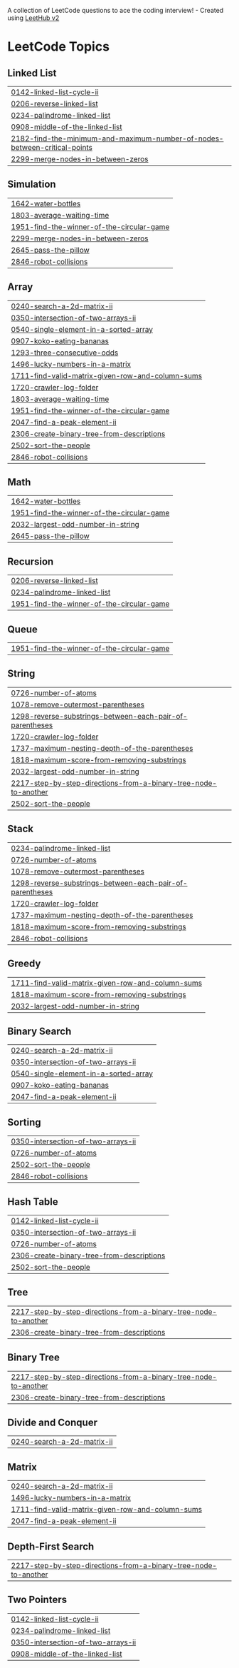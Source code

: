 A collection of LeetCode questions to ace the coding interview! - Created using [LeetHub v2](https://github.com/arunbhardwaj/LeetHub-2.0)
<!---LeetCode Topics Start-->
# LeetCode Topics
## Linked List
|  |
| ------- |
| [0142-linked-list-cycle-ii](https://github.com/lalitsontyal/LEETCODE/tree/master/0142-linked-list-cycle-ii) |
| [0206-reverse-linked-list](https://github.com/lalitsontyal/LEETCODE/tree/master/0206-reverse-linked-list) |
| [0234-palindrome-linked-list](https://github.com/lalitsontyal/LEETCODE/tree/master/0234-palindrome-linked-list) |
| [0908-middle-of-the-linked-list](https://github.com/lalitsontyal/LEETCODE/tree/master/0908-middle-of-the-linked-list) |
| [2182-find-the-minimum-and-maximum-number-of-nodes-between-critical-points](https://github.com/lalitsontyal/LEETCODE/tree/master/2182-find-the-minimum-and-maximum-number-of-nodes-between-critical-points) |
| [2299-merge-nodes-in-between-zeros](https://github.com/lalitsontyal/LEETCODE/tree/master/2299-merge-nodes-in-between-zeros) |
## Simulation
|  |
| ------- |
| [1642-water-bottles](https://github.com/lalitsontyal/LEETCODE/tree/master/1642-water-bottles) |
| [1803-average-waiting-time](https://github.com/lalitsontyal/LEETCODE/tree/master/1803-average-waiting-time) |
| [1951-find-the-winner-of-the-circular-game](https://github.com/lalitsontyal/LEETCODE/tree/master/1951-find-the-winner-of-the-circular-game) |
| [2299-merge-nodes-in-between-zeros](https://github.com/lalitsontyal/LEETCODE/tree/master/2299-merge-nodes-in-between-zeros) |
| [2645-pass-the-pillow](https://github.com/lalitsontyal/LEETCODE/tree/master/2645-pass-the-pillow) |
| [2846-robot-collisions](https://github.com/lalitsontyal/LEETCODE/tree/master/2846-robot-collisions) |
## Array
|  |
| ------- |
| [0240-search-a-2d-matrix-ii](https://github.com/lalitsontyal/LEETCODE/tree/master/0240-search-a-2d-matrix-ii) |
| [0350-intersection-of-two-arrays-ii](https://github.com/lalitsontyal/LEETCODE/tree/master/0350-intersection-of-two-arrays-ii) |
| [0540-single-element-in-a-sorted-array](https://github.com/lalitsontyal/LEETCODE/tree/master/0540-single-element-in-a-sorted-array) |
| [0907-koko-eating-bananas](https://github.com/lalitsontyal/LEETCODE/tree/master/0907-koko-eating-bananas) |
| [1293-three-consecutive-odds](https://github.com/lalitsontyal/LEETCODE/tree/master/1293-three-consecutive-odds) |
| [1496-lucky-numbers-in-a-matrix](https://github.com/lalitsontyal/LEETCODE/tree/master/1496-lucky-numbers-in-a-matrix) |
| [1711-find-valid-matrix-given-row-and-column-sums](https://github.com/lalitsontyal/LEETCODE/tree/master/1711-find-valid-matrix-given-row-and-column-sums) |
| [1720-crawler-log-folder](https://github.com/lalitsontyal/LEETCODE/tree/master/1720-crawler-log-folder) |
| [1803-average-waiting-time](https://github.com/lalitsontyal/LEETCODE/tree/master/1803-average-waiting-time) |
| [1951-find-the-winner-of-the-circular-game](https://github.com/lalitsontyal/LEETCODE/tree/master/1951-find-the-winner-of-the-circular-game) |
| [2047-find-a-peak-element-ii](https://github.com/lalitsontyal/LEETCODE/tree/master/2047-find-a-peak-element-ii) |
| [2306-create-binary-tree-from-descriptions](https://github.com/lalitsontyal/LEETCODE/tree/master/2306-create-binary-tree-from-descriptions) |
| [2502-sort-the-people](https://github.com/lalitsontyal/LEETCODE/tree/master/2502-sort-the-people) |
| [2846-robot-collisions](https://github.com/lalitsontyal/LEETCODE/tree/master/2846-robot-collisions) |
## Math
|  |
| ------- |
| [1642-water-bottles](https://github.com/lalitsontyal/LEETCODE/tree/master/1642-water-bottles) |
| [1951-find-the-winner-of-the-circular-game](https://github.com/lalitsontyal/LEETCODE/tree/master/1951-find-the-winner-of-the-circular-game) |
| [2032-largest-odd-number-in-string](https://github.com/lalitsontyal/LEETCODE/tree/master/2032-largest-odd-number-in-string) |
| [2645-pass-the-pillow](https://github.com/lalitsontyal/LEETCODE/tree/master/2645-pass-the-pillow) |
## Recursion
|  |
| ------- |
| [0206-reverse-linked-list](https://github.com/lalitsontyal/LEETCODE/tree/master/0206-reverse-linked-list) |
| [0234-palindrome-linked-list](https://github.com/lalitsontyal/LEETCODE/tree/master/0234-palindrome-linked-list) |
| [1951-find-the-winner-of-the-circular-game](https://github.com/lalitsontyal/LEETCODE/tree/master/1951-find-the-winner-of-the-circular-game) |
## Queue
|  |
| ------- |
| [1951-find-the-winner-of-the-circular-game](https://github.com/lalitsontyal/LEETCODE/tree/master/1951-find-the-winner-of-the-circular-game) |
## String
|  |
| ------- |
| [0726-number-of-atoms](https://github.com/lalitsontyal/LEETCODE/tree/master/0726-number-of-atoms) |
| [1078-remove-outermost-parentheses](https://github.com/lalitsontyal/LEETCODE/tree/master/1078-remove-outermost-parentheses) |
| [1298-reverse-substrings-between-each-pair-of-parentheses](https://github.com/lalitsontyal/LEETCODE/tree/master/1298-reverse-substrings-between-each-pair-of-parentheses) |
| [1720-crawler-log-folder](https://github.com/lalitsontyal/LEETCODE/tree/master/1720-crawler-log-folder) |
| [1737-maximum-nesting-depth-of-the-parentheses](https://github.com/lalitsontyal/LEETCODE/tree/master/1737-maximum-nesting-depth-of-the-parentheses) |
| [1818-maximum-score-from-removing-substrings](https://github.com/lalitsontyal/LEETCODE/tree/master/1818-maximum-score-from-removing-substrings) |
| [2032-largest-odd-number-in-string](https://github.com/lalitsontyal/LEETCODE/tree/master/2032-largest-odd-number-in-string) |
| [2217-step-by-step-directions-from-a-binary-tree-node-to-another](https://github.com/lalitsontyal/LEETCODE/tree/master/2217-step-by-step-directions-from-a-binary-tree-node-to-another) |
| [2502-sort-the-people](https://github.com/lalitsontyal/LEETCODE/tree/master/2502-sort-the-people) |
## Stack
|  |
| ------- |
| [0234-palindrome-linked-list](https://github.com/lalitsontyal/LEETCODE/tree/master/0234-palindrome-linked-list) |
| [0726-number-of-atoms](https://github.com/lalitsontyal/LEETCODE/tree/master/0726-number-of-atoms) |
| [1078-remove-outermost-parentheses](https://github.com/lalitsontyal/LEETCODE/tree/master/1078-remove-outermost-parentheses) |
| [1298-reverse-substrings-between-each-pair-of-parentheses](https://github.com/lalitsontyal/LEETCODE/tree/master/1298-reverse-substrings-between-each-pair-of-parentheses) |
| [1720-crawler-log-folder](https://github.com/lalitsontyal/LEETCODE/tree/master/1720-crawler-log-folder) |
| [1737-maximum-nesting-depth-of-the-parentheses](https://github.com/lalitsontyal/LEETCODE/tree/master/1737-maximum-nesting-depth-of-the-parentheses) |
| [1818-maximum-score-from-removing-substrings](https://github.com/lalitsontyal/LEETCODE/tree/master/1818-maximum-score-from-removing-substrings) |
| [2846-robot-collisions](https://github.com/lalitsontyal/LEETCODE/tree/master/2846-robot-collisions) |
## Greedy
|  |
| ------- |
| [1711-find-valid-matrix-given-row-and-column-sums](https://github.com/lalitsontyal/LEETCODE/tree/master/1711-find-valid-matrix-given-row-and-column-sums) |
| [1818-maximum-score-from-removing-substrings](https://github.com/lalitsontyal/LEETCODE/tree/master/1818-maximum-score-from-removing-substrings) |
| [2032-largest-odd-number-in-string](https://github.com/lalitsontyal/LEETCODE/tree/master/2032-largest-odd-number-in-string) |
## Binary Search
|  |
| ------- |
| [0240-search-a-2d-matrix-ii](https://github.com/lalitsontyal/LEETCODE/tree/master/0240-search-a-2d-matrix-ii) |
| [0350-intersection-of-two-arrays-ii](https://github.com/lalitsontyal/LEETCODE/tree/master/0350-intersection-of-two-arrays-ii) |
| [0540-single-element-in-a-sorted-array](https://github.com/lalitsontyal/LEETCODE/tree/master/0540-single-element-in-a-sorted-array) |
| [0907-koko-eating-bananas](https://github.com/lalitsontyal/LEETCODE/tree/master/0907-koko-eating-bananas) |
| [2047-find-a-peak-element-ii](https://github.com/lalitsontyal/LEETCODE/tree/master/2047-find-a-peak-element-ii) |
## Sorting
|  |
| ------- |
| [0350-intersection-of-two-arrays-ii](https://github.com/lalitsontyal/LEETCODE/tree/master/0350-intersection-of-two-arrays-ii) |
| [0726-number-of-atoms](https://github.com/lalitsontyal/LEETCODE/tree/master/0726-number-of-atoms) |
| [2502-sort-the-people](https://github.com/lalitsontyal/LEETCODE/tree/master/2502-sort-the-people) |
| [2846-robot-collisions](https://github.com/lalitsontyal/LEETCODE/tree/master/2846-robot-collisions) |
## Hash Table
|  |
| ------- |
| [0142-linked-list-cycle-ii](https://github.com/lalitsontyal/LEETCODE/tree/master/0142-linked-list-cycle-ii) |
| [0350-intersection-of-two-arrays-ii](https://github.com/lalitsontyal/LEETCODE/tree/master/0350-intersection-of-two-arrays-ii) |
| [0726-number-of-atoms](https://github.com/lalitsontyal/LEETCODE/tree/master/0726-number-of-atoms) |
| [2306-create-binary-tree-from-descriptions](https://github.com/lalitsontyal/LEETCODE/tree/master/2306-create-binary-tree-from-descriptions) |
| [2502-sort-the-people](https://github.com/lalitsontyal/LEETCODE/tree/master/2502-sort-the-people) |
## Tree
|  |
| ------- |
| [2217-step-by-step-directions-from-a-binary-tree-node-to-another](https://github.com/lalitsontyal/LEETCODE/tree/master/2217-step-by-step-directions-from-a-binary-tree-node-to-another) |
| [2306-create-binary-tree-from-descriptions](https://github.com/lalitsontyal/LEETCODE/tree/master/2306-create-binary-tree-from-descriptions) |
## Binary Tree
|  |
| ------- |
| [2217-step-by-step-directions-from-a-binary-tree-node-to-another](https://github.com/lalitsontyal/LEETCODE/tree/master/2217-step-by-step-directions-from-a-binary-tree-node-to-another) |
| [2306-create-binary-tree-from-descriptions](https://github.com/lalitsontyal/LEETCODE/tree/master/2306-create-binary-tree-from-descriptions) |
## Divide and Conquer
|  |
| ------- |
| [0240-search-a-2d-matrix-ii](https://github.com/lalitsontyal/LEETCODE/tree/master/0240-search-a-2d-matrix-ii) |
## Matrix
|  |
| ------- |
| [0240-search-a-2d-matrix-ii](https://github.com/lalitsontyal/LEETCODE/tree/master/0240-search-a-2d-matrix-ii) |
| [1496-lucky-numbers-in-a-matrix](https://github.com/lalitsontyal/LEETCODE/tree/master/1496-lucky-numbers-in-a-matrix) |
| [1711-find-valid-matrix-given-row-and-column-sums](https://github.com/lalitsontyal/LEETCODE/tree/master/1711-find-valid-matrix-given-row-and-column-sums) |
| [2047-find-a-peak-element-ii](https://github.com/lalitsontyal/LEETCODE/tree/master/2047-find-a-peak-element-ii) |
## Depth-First Search
|  |
| ------- |
| [2217-step-by-step-directions-from-a-binary-tree-node-to-another](https://github.com/lalitsontyal/LEETCODE/tree/master/2217-step-by-step-directions-from-a-binary-tree-node-to-another) |
## Two Pointers
|  |
| ------- |
| [0142-linked-list-cycle-ii](https://github.com/lalitsontyal/LEETCODE/tree/master/0142-linked-list-cycle-ii) |
| [0234-palindrome-linked-list](https://github.com/lalitsontyal/LEETCODE/tree/master/0234-palindrome-linked-list) |
| [0350-intersection-of-two-arrays-ii](https://github.com/lalitsontyal/LEETCODE/tree/master/0350-intersection-of-two-arrays-ii) |
| [0908-middle-of-the-linked-list](https://github.com/lalitsontyal/LEETCODE/tree/master/0908-middle-of-the-linked-list) |
<!---LeetCode Topics End-->